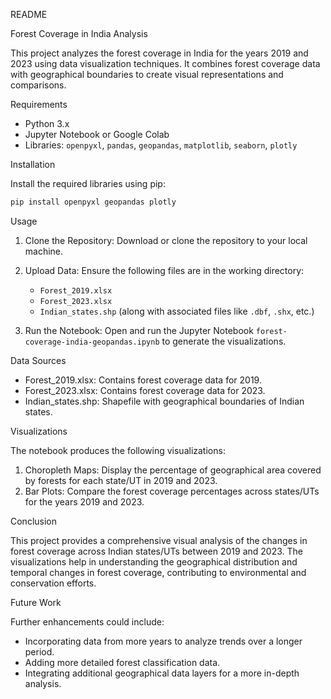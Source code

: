 README

Forest Coverage in India Analysis

This project analyzes the forest coverage in India for the years 2019 and 2023 using data visualization techniques. It combines forest coverage data with geographical boundaries to create visual representations and comparisons.

Requirements

- Python 3.x
- Jupyter Notebook or Google Colab
- Libraries: `openpyxl`, `pandas`, `geopandas`, `matplotlib`, `seaborn`, `plotly`

Installation

Install the required libraries using pip:
```bash
pip install openpyxl geopandas plotly
```

Usage

1. Clone the Repository: Download or clone the repository to your local machine.

2. Upload Data: Ensure the following files are in the working directory:
   - `Forest_2019.xlsx`
   - `Forest_2023.xlsx`
   - `Indian_states.shp` (along with associated files like `.dbf`, `.shx`, etc.)

3. Run the Notebook: Open and run the Jupyter Notebook `forest-coverage-india-geopandas.ipynb` to generate the visualizations.

Data Sources

- Forest_2019.xlsx: Contains forest coverage data for 2019.
- Forest_2023.xlsx: Contains forest coverage data for 2023.
- Indian_states.shp: Shapefile with geographical boundaries of Indian states.

Visualizations

The notebook produces the following visualizations:

1. Choropleth Maps: Display the percentage of geographical area covered by forests for each state/UT in 2019 and 2023.
2. Bar Plots: Compare the forest coverage percentages across states/UTs for the years 2019 and 2023.

Conclusion

This project provides a comprehensive visual analysis of the changes in forest coverage across Indian states/UTs between 2019 and 2023. The visualizations help in understanding the geographical distribution and temporal changes in forest coverage, contributing to environmental and conservation efforts.

Future Work

Further enhancements could include:

- Incorporating data from more years to analyze trends over a longer period.
- Adding more detailed forest classification data.
- Integrating additional geographical data layers for a more in-depth analysis.
